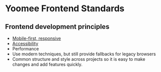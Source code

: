 # Yoomee Frontend Standards

## Frontend development principles

* [Mobile-first, responsive](mobile-first.md)
* [Accessibility](accessibility.md)
* Performance
* Use modern techniques, but still provide fallbacks for legacy browsers
* Common structure and style across projects so it is easy to make changes and add features quickly.

